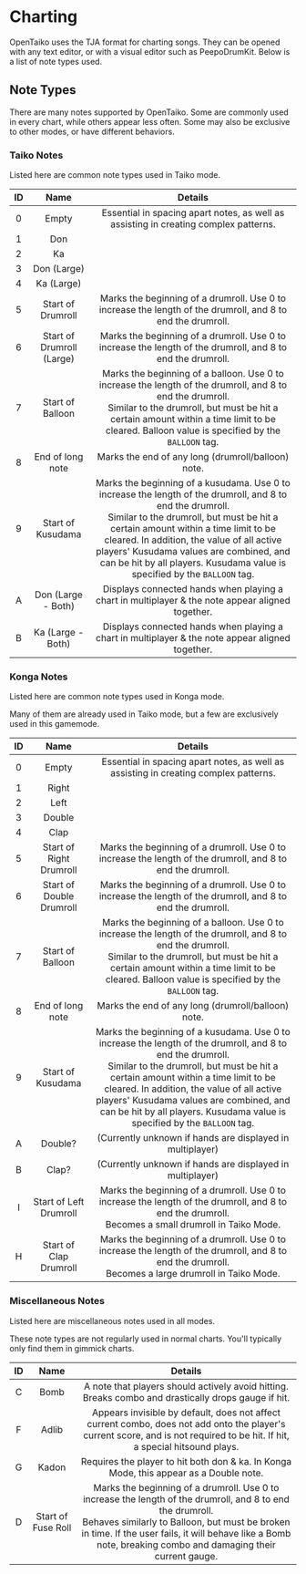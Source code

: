 # Charting

OpenTaiko uses the TJA format for charting songs. They can be opened with any text editor, or with a visual editor such as PeepoDrumKit. Below is a list of note types used.

## Note Types

There are many notes supported by OpenTaiko. Some are commonly used in every chart, while others appear less often. Some may also be exclusive to other modes, or have different behaviors.

### Taiko Notes

Listed here are common note types used in Taiko mode.

|ID|Name|Details|
|:---:|:---:|:---:|
|0|Empty|Essential in spacing apart notes, as well as assisting in creating complex patterns.|
|1|Don||
|2|Ka||
|3|Don (Large)||
|4|Ka (Large)||
|5|Start of Drumroll|Marks the beginning of a drumroll. Use 0 to increase the length of the drumroll, and 8 to end the drumroll.|
|6|Start of Drumroll (Large)|Marks the beginning of a drumroll. Use 0 to increase the length of the drumroll, and 8 to end the drumroll.|
|7|Start of Balloon|Marks the beginning of a balloon. Use 0 to increase the length of the drumroll, and 8 to end the drumroll.<br>Similar to the drumroll, but must be hit a certain amount within a time limit to be cleared. Balloon value is specified by the `BALLOON` tag.|
|8|End of long note|Marks the end of any long (drumroll/balloon) note.|
|9|Start of Kusudama|Marks the beginning of a kusudama. Use 0 to increase the length of the drumroll, and 8 to end the drumroll.<br>Similar to the drumroll, but must be hit a certain amount within a time limit to be cleared. In addition, the value of all active players' Kusudama values are combined, and can be hit by all players. Kusudama value is specified by the `BALLOON` tag.|
|A|Don (Large - Both)|Displays connected hands when playing a chart in multiplayer & the note appear aligned together.|
|B|Ka (Large - Both)|Displays connected hands when playing a chart in multiplayer & the note appear aligned together.|

### Konga Notes

Listed here are common note types used in Konga mode.

Many of them are already used in Taiko mode, but a few are exclusively used in this gamemode.

|ID|Name|Details|
|:---:|:---:|:---:|
|0|Empty|Essential in spacing apart notes, as well as assisting in creating complex patterns.|
|1|Right||
|2|Left||
|3|Double||
|4|Clap||
|5|Start of Right Drumroll|Marks the beginning of a drumroll. Use 0 to increase the length of the drumroll, and 8 to end the drumroll.|
|6|Start of Double Drumroll|Marks the beginning of a drumroll. Use 0 to increase the length of the drumroll, and 8 to end the drumroll.|
|7|Start of Balloon|Marks the beginning of a balloon. Use 0 to increase the length of the drumroll, and 8 to end the drumroll.<br>Similar to the drumroll, but must be hit a certain amount within a time limit to be cleared. Balloon value is specified by the `BALLOON` tag.|
|8|End of long note|Marks the end of any long (drumroll/balloon) note.|
|9|Start of Kusudama|Marks the beginning of a kusudama. Use 0 to increase the length of the drumroll, and 8 to end the drumroll.<br>Similar to the drumroll, but must be hit a certain amount within a time limit to be cleared. In addition, the value of all active players' Kusudama values are combined, and can be hit by all players. Kusudama value is specified by the `BALLOON` tag.|
|A|Double?|(Currently unknown if hands are displayed in multiplayer)|
|B|Clap?|(Currently unknown if hands are displayed in multiplayer)|
|I|Start of Left Drumroll|Marks the beginning of a drumroll. Use 0 to increase the length of the drumroll, and 8 to end the drumroll.<br>Becomes a small drumroll in Taiko Mode.|
|H|Start of Clap Drumroll|Marks the beginning of a drumroll. Use 0 to increase the length of the drumroll, and 8 to end the drumroll.<br>Becomes a large drumroll in Taiko Mode.|

### Miscellaneous Notes

Listed here are miscellaneous notes used in all modes.

These note types are not regularly used in normal charts. You'll typically only find them in gimmick charts.

|ID|Name|Details|
|:---:|:---:|:---:|
|C|Bomb|A note that players should actively avoid hitting. Breaks combo and drastically drops gauge if hit.|
|F|Adlib|Appears invisible by default, does not affect current combo, does not add onto the player's current score, and is not required to be hit. If hit, a special hitsound plays.|
|G|Kadon|Requires the player to hit both don & ka. In Konga Mode, this appear as a Double note.|
|D|Start of Fuse Roll|Marks the beginning of a drumroll. Use 0 to increase the length of the drumroll, and 8 to end the drumroll.<br>Behaves similarly to Balloon, but must be broken in time. If the user fails, it will behave like a Bomb note, breaking combo and damaging their current gauge.|